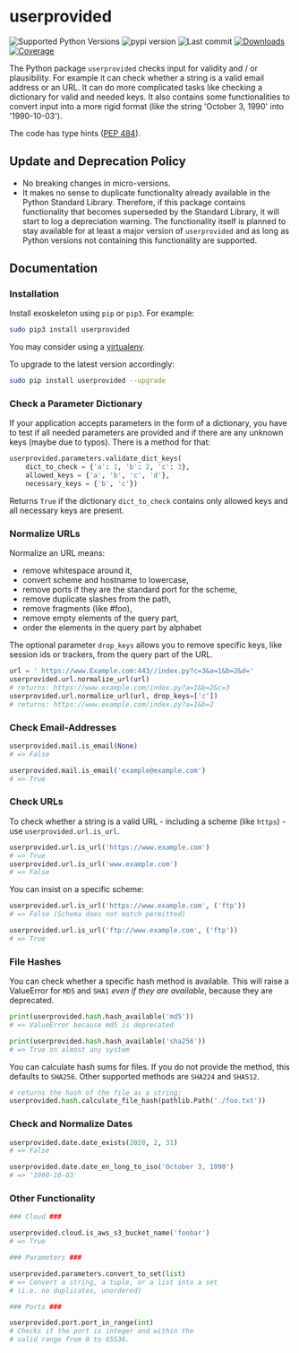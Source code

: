 # userprovided

![Supported Python Versions](https://img.shields.io/pypi/pyversions/userprovided)
![pypi version](https://img.shields.io/pypi/v/userprovided)
![Last commit](https://img.shields.io/github/last-commit/RuedigerVoigt/userprovided)
[![Downloads](https://pepy.tech/badge/userprovided)](https://pepy.tech/project/userprovided)
[![Coverage](https://img.shields.io/badge/coverage-98%25-brightgreen)](https://www.ruediger-voigt.eu/coverage/userprovided/index.html)

The Python package `userprovided` checks input for validity and / or plausibility. For example it can check whether a string is a valid email address or an URL. It can do more complicated tasks like checking a dictionary for valid and needed keys. It also contains some functionalities to convert input into a more rigid format (like the string 'October 3, 1990' into '1990-10-03').

The code has type hints ([PEP 484](https://www.python.org/dev/peps/pep-0484/)).


## Update and Deprecation Policy

* No breaking changes in micro-versions.
* It makes no sense to duplicate functionality already available in the Python Standard Library. Therefore, if this package contains functionality that becomes superseded by the Standard Library, it will start to log a depreciation warning. The functionality itself is planned to stay available for at least a major version of `userprovided` and as long as Python versions not containing this functionality are supported.

## Documentation

### Installation

Install exoskeleton using `pip` or `pip3`. For example:

```bash
sudo pip3 install userprovided
```

You may consider using a [virtualenv](https://virtualenv.pypa.io/en/latest/userguide/ "Documentation").

To upgrade to the latest version accordingly:

```bash
sudo pip install userprovided --upgrade
```

### Check a Parameter Dictionary

If your application accepts parameters in the form of a dictionary, you have to test if all needed parameters are provided and if there are any unknown keys (maybe due to typos). There is a method for that:

```python
userprovided.parameters.validate_dict_keys(
    dict_to_check = {'a': 1, 'b': 2, 'c': 3},
    allowed_keys = {'a', 'b', 'c', 'd'},
    necessary_keys = {'b', 'c'})
```
Returns `True` if the dictionary `dict_to_check` contains only allowed keys and all necessary keys are present.

### Normalize URLs

Normalize an URL means:
  * remove whitespace around it,
  * convert scheme and hostname to lowercase,
  * remove ports if they are the standard port for the scheme,
  * remove duplicate slashes from the path,
  * remove fragments (like #foo),
  * remove empty elements of the query part,
  * order the elements in the query part by alphabet

The optional parameter `drop_keys` allows you to remove specific keys, like session ids or trackers, from the query part of the URL.

```python
url = ' https://www.Example.com:443//index.py?c=3&a=1&b=2&d='
userprovided.url.normalize_url(url)
# returns: https://www.example.com/index.py?a=1&b=2&c=3
userprovided.url.normalize_url(url, drop_keys=['c'])
# returns: https://www.example.com/index.py?a=1&b=2
```

### Check Email-Addresses

```python
userprovided.mail.is_email(None)
# => False

userprovided.mail.is_email('example@example.com')
# => True
```

### Check URLs

To check whether a string is a valid URL - including a scheme (like `https`) - use `userprovided.url.is_url`. 

```python
userprovided.url.is_url('https://www.example.com')
# => True
userprovided.url.is_url('www.example.com')
# => False
```

You can insist on a specific scheme:

```python
userprovided.url.is_url('https://www.example.com', ('ftp'))
# => False (Schema does not match permitted)

userprovided.url.is_url('ftp://www.example.com', ('ftp'))
# => True
```

### File Hashes

You can check whether a specific hash method is available. This will raise a ValueError for `MD5` and `SHA1` *even if they are available*, because they are deprecated.

```python
print(userprovided.hash.hash_available('md5'))
# => ValueError because md5 is deprecated

print(userprovided.hash.hash_available('sha256'))
# => True on almost any system
```

You can calculate hash sums for files. If you do not provide the method, this defaults to `SHA256`. Other supported methods are `SHA224` and `SHA512`.

```python
# returns the hash of the file as a string:
userprovided.hash.calculate_file_hash(pathlib.Path('./foo.txt'))
```

### Check and Normalize Dates

```python
userprovided.date.date_exists(2020, 2, 31)
# => False

userprovided.date.date_en_long_to_iso('October 3, 1990')
# => '1990-10-03'
```


### Other Functionality

```python
### Cloud ###

userprovided.cloud.is_aws_s3_bucket_name('foobar')
# => True

### Parameters ###

userprovided.parameters.convert_to_set(list)
# => Convert a string, a tuple, or a list into a set
# (i.e. no duplicates, unordered)

### Ports ###

userprovided.port.port_in_range(int)
# Checks if the port is integer and within the
# valid range from 0 to 65536.
```

